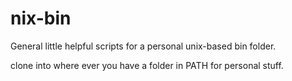 nix-bin
=======

General little helpful scripts for a personal unix-based bin folder.

clone into where ever you have a folder in PATH for personal stuff.
